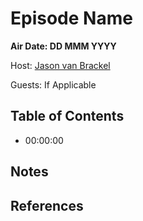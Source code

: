 # Episode Name

<!-- Video Link -->

**Air Date: DD MMM YYYY**

Host: [Jason van Brackel](twitter.com/jasonvanbrackel)

Guests: If Applicable

## Table of Contents

- 00:00:00

## Notes


## References
